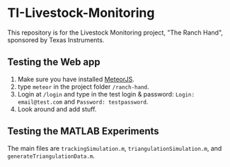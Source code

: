 # TI-Livestock-Monitoring

This repository is for the Livestock Monitoring project, "The Ranch Hand", sponsored by Texas Instruments.

## Testing the Web app
1. Make sure you have installed [MeteorJS](http://www.meteor.com).
2. type `meteor` in the project folder `/ranch-hand`.
3. Login at `/login` and type in the test login & password: `Login: email@test.com` and `Password: testpassword`.
4. Look around and add stuff.

## Testing the MATLAB Experiments

The main files are `trackingSimulation.m`, `triangulationSimulation.m`, and `generateTriangulationData.m`.
